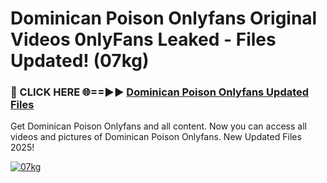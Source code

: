 # Dominican Poison Onlyfans Original Videos 0nlyFans Leaked - Files Updated! (07kg)

<h3>🔴 CLICK HERE 🌐==►► <a href="https://tinyurl.com/2m67pmp6" rel="nofollow">Dominican Poison Onlyfans Updated Files</a></h3>

Get Dominican Poison Onlyfans and all content. Now you can access all videos and pictures of Dominican Poison Onlyfans. New Updated Files 2025!

[![07kg](https://i.imgur.com/H4QAA4z.gif)](https://tinyurl.com/2m67pmp6)